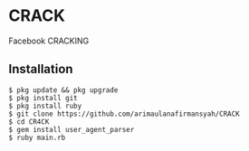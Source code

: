 # CRACK
Facebook CRACKING

## Installation
    $ pkg update && pkg upgrade
    $ pkg install git
    $ pkg install ruby
    $ git clone https://github.com/arimaulanafirmansyah/CRACK
    $ cd CR4CK
    $ gem install user_agent_parser
    $ ruby main.rb
